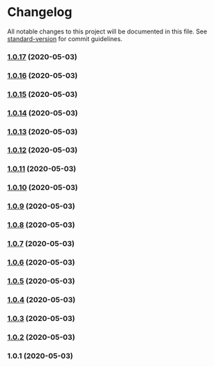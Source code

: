 # Changelog

All notable changes to this project will be documented in this file. See [standard-version](https://github.com/conventional-changelog/standard-version) for commit guidelines.

### [1.0.17](https://github.com/acm-js/core/compare/v1.0.16...v1.0.17) (2020-05-03)



### [1.0.16](https://github.com/acm-js/core/compare/v1.0.15...v1.0.16) (2020-05-03)



### [1.0.15](https://github.com/acm-js/core/compare/v1.0.14...v1.0.15) (2020-05-03)



### [1.0.14](https://github.com/acm-js/core/compare/v1.0.13...v1.0.14) (2020-05-03)



### [1.0.13](https://github.com/acm-js/core/compare/v1.0.12...v1.0.13) (2020-05-03)



### [1.0.12](https://github.com/acm-js/core/compare/v1.0.11...v1.0.12) (2020-05-03)



### [1.0.11](https://github.com/acm-js/core/compare/v1.0.10...v1.0.11) (2020-05-03)



### [1.0.10](https://github.com/acm-js/core/compare/v1.0.9...v1.0.10) (2020-05-03)



### [1.0.9](https://github.com/acm-js/core/compare/v1.0.8...v1.0.9) (2020-05-03)



### [1.0.8](https://github.com/acm-js/core/compare/v1.0.7...v1.0.8) (2020-05-03)



### [1.0.7](https://github.com/acm-js/core/compare/v1.0.6...v1.0.7) (2020-05-03)



### [1.0.6](https://github.com/acm-js/core/compare/v1.0.5...v1.0.6) (2020-05-03)



### [1.0.5](https://github.com/acm-js/core/compare/v1.0.4...v1.0.5) (2020-05-03)



### [1.0.4](https://github.com/acm-js/core/compare/v1.0.3...v1.0.4) (2020-05-03)



### [1.0.3](https://github.com/acm-js/core/compare/v1.0.2...v1.0.3) (2020-05-03)



### [1.0.2](https://github.com/acm-js/core/compare/v1.0.1...v1.0.2) (2020-05-03)



### 1.0.1 (2020-05-03)
